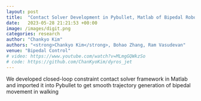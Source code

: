 ```yaml
---
layout: post
title:  "Contact Solver Development in Pybullet, Matlab of Bipedal Robot, Digit "
date:   2023-05-28 21:21:53 +00:00
image: /images/digit.png
categories: research
author: "Chankyo Kim"
authors: "<strong>Chankyo Kim</strong>, Bohao Zhang, Ram Vasudevan"
venue: "Bipedal Control"
# video: https://www.youtube.com/watch?v=MLmgGQWkzSo
# code: https://github.com/ChanKyoKim/dyros_jet
---
```


We developed closed-loop constraint contact solver framework in Matlab and imported it into Pybullet to get smooth trajectory generation of bipedal movement in walking
